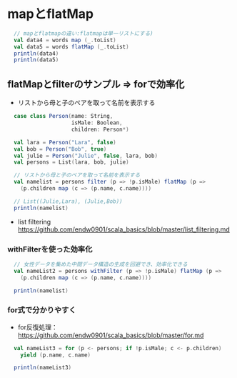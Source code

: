 # mapとflatMap

```scala
  // mapとflatmapの違い:flatmapは単一リストにする)
  val data4 = words map (_.toList)
  val data5 = words flatMap (_.toList)
  println(data4)
  println(data5)
```

## flatMapとfilterのサンプル => forで効率化
- リストから母と子のペアを取って名前を表示する
```scala
  case class Person(name: String,
                    isMale: Boolean,
                    children: Person*)

  val lara = Person("Lara", false)
  val bob = Person("Bob", true)
  val julie = Person("Julie", false, lara, bob)
  val persons = List(lara, bob, julie)

  // リストから母と子のペアを取って名前を表示する
  val namelist = persons filter (p => !p.isMale) flatMap (p =>
    (p.children map (c => (p.name, c.name))))

  // List((Julie,Lara), (Julie,Bob))
  println(namelist)
```
- list filtering https://github.com/endw0901/scala_basics/blob/master/list_filtering.md

### withFilterを使った効率化

```scala
  // 女性データを集めた中間データ構造の生成を回避でき、効率化できる
  val nameList2 = persons withFilter (p => !p.isMale) flatMap (p =>
    (p.children map (c => (p.name, c.name))))

  println(namelist)
```

### for式で分かりやすく
- for反復処理：https://github.com/endw0901/scala_basics/blob/master/for.md
```scala
  val nameList3 = for (p <- persons; if !p.isMale; c <- p.children)
    yield (p.name, c.name)

  println(nameList3)
```
